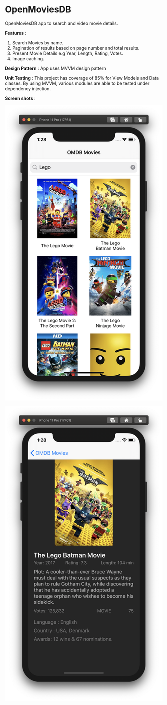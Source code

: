 # OpenMoviesDB
OpenMoviesDB app to search and video movie details. 

**Features** :
1. Search Movies by name. 
2. Pagination of results based on page number and total results. 
3. Present Movie Details e.g Year, Length, Rating, Votes.
4. Image caching. 

**Design Pattern** : 
App uses MVVM design pattern 

**Unit Testing** :
This project has coverage of 85% for View Models and Data classes. By using MVVM, various modules are able to be tested under
dependency injection. 

**Screen shots** :

![Movies List](https://github.com/puneetchd/OpenMoviesDB/blob/master/MovilsList.png)

![Movie Details](https://github.com/puneetchd/OpenMoviesDB/blob/master/MovieDetails.png)
